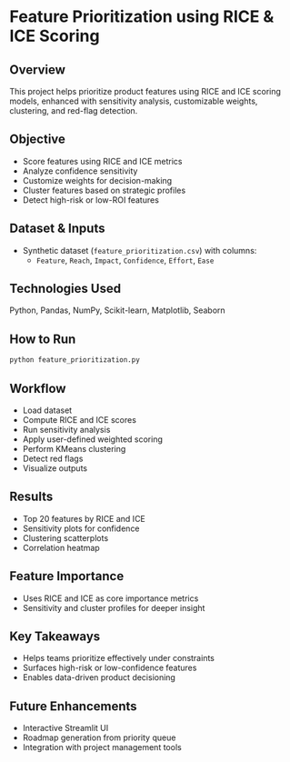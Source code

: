 # Feature Prioritization using RICE & ICE Scoring

## Overview  
This project helps prioritize product features using RICE and ICE scoring models, enhanced with sensitivity analysis, customizable weights, clustering, and red-flag detection.

## Objective  
- Score features using RICE and ICE metrics  
- Analyze confidence sensitivity  
- Customize weights for decision-making  
- Cluster features based on strategic profiles  
- Detect high-risk or low-ROI features

## Dataset & Inputs  
- Synthetic dataset (`feature_prioritization.csv`) with columns:
  - `Feature`, `Reach`, `Impact`, `Confidence`, `Effort`, `Ease`

## Technologies Used  
Python, Pandas, NumPy, Scikit-learn, Matplotlib, Seaborn

## How to Run  
```bash
python feature_prioritization.py
```

## Workflow  
- Load dataset  
- Compute RICE and ICE scores  
- Run sensitivity analysis  
- Apply user-defined weighted scoring  
- Perform KMeans clustering  
- Detect red flags  
- Visualize outputs

## Results  
- Top 20 features by RICE and ICE  
- Sensitivity plots for confidence  
- Clustering scatterplots  
- Correlation heatmap

## Feature Importance  
- Uses RICE and ICE as core importance metrics  
- Sensitivity and cluster profiles for deeper insight

## Key Takeaways  
- Helps teams prioritize effectively under constraints  
- Surfaces high-risk or low-confidence features  
- Enables data-driven product decisioning

## Future Enhancements  
- Interactive Streamlit UI  
- Roadmap generation from priority queue  
- Integration with project management tools
